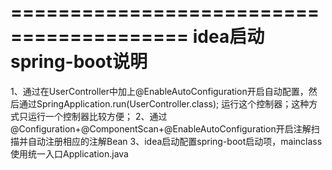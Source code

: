=========================================
    idea启动spring-boot说明
=========================================

1、通过在UserController中加上@EnableAutoConfiguration开启自动配置，然后通过SpringApplication.run(UserController.class);
运行这个控制器；这种方式只运行一个控制器比较方便；
2、通过@Configuration+@ComponentScan+@EnableAutoConfiguration开启注解扫描并自动注册相应的注解Bean
3、idea启动配置spring-boot启动项，mainclass使用统一入口Application.java